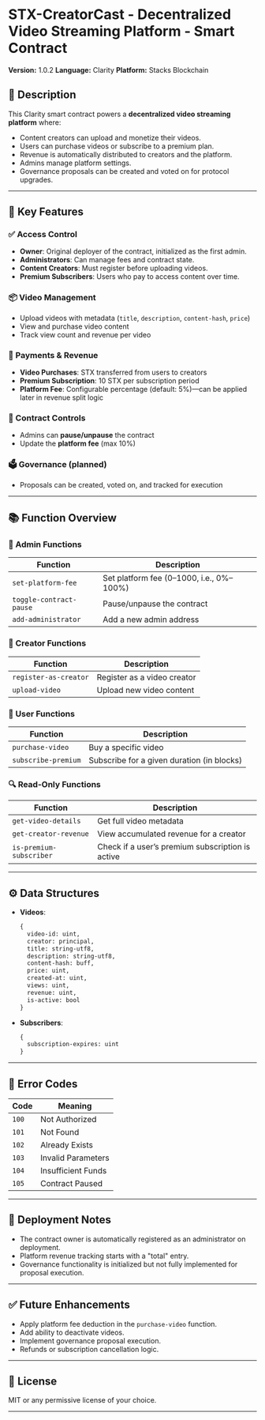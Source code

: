 

# STX-CreatorCast - Decentralized Video Streaming Platform - Smart Contract

**Version:** 1.0.2
**Language:** Clarity
**Platform:** Stacks Blockchain

## 📝 Description

This Clarity smart contract powers a **decentralized video streaming platform** where:

* Content creators can upload and monetize their videos.
* Users can purchase videos or subscribe to a premium plan.
* Revenue is automatically distributed to creators and the platform.
* Admins manage platform settings.
* Governance proposals can be created and voted on for protocol upgrades.

---

## 🔐 Key Features

### ✅ Access Control

* **Owner**: Original deployer of the contract, initialized as the first admin.
* **Administrators**: Can manage fees and contract state.
* **Content Creators**: Must register before uploading videos.
* **Premium Subscribers**: Users who pay to access content over time.

### 📦 Video Management

* Upload videos with metadata (`title`, `description`, `content-hash`, `price`)
* View and purchase video content
* Track view count and revenue per video

### 💸 Payments & Revenue

* **Video Purchases**: STX transferred from users to creators
* **Premium Subscription**: 10 STX per subscription period
* **Platform Fee**: Configurable percentage (default: 5%)—can be applied later in revenue split logic

### 🛑 Contract Controls

* Admins can **pause/unpause** the contract
* Update the **platform fee** (max 10%)

### 🗳️ Governance (planned)

* Proposals can be created, voted on, and tracked for execution

---

## 📚 Function Overview

### 🔧 Admin Functions

| Function                | Description                              |
| ----------------------- | ---------------------------------------- |
| `set-platform-fee`      | Set platform fee (0–1000, i.e., 0%–100%) |
| `toggle-contract-pause` | Pause/unpause the contract               |
| `add-administrator`     | Add a new admin address                  |

### 🎥 Creator Functions

| Function              | Description                 |
| --------------------- | --------------------------- |
| `register-as-creator` | Register as a video creator |
| `upload-video`        | Upload new video content    |

### 👤 User Functions

| Function            | Description                                |
| ------------------- | ------------------------------------------ |
| `purchase-video`    | Buy a specific video                       |
| `subscribe-premium` | Subscribe for a given duration (in blocks) |

### 🔍 Read-Only Functions

| Function                | Description                                      |
| ----------------------- | ------------------------------------------------ |
| `get-video-details`     | Get full video metadata                          |
| `get-creator-revenue`   | View accumulated revenue for a creator           |
| `is-premium-subscriber` | Check if a user’s premium subscription is active |

---

## ⚙️ Data Structures

* **Videos**:

  ```clojure
  {
    video-id: uint,
    creator: principal,
    title: string-utf8,
    description: string-utf8,
    content-hash: buff,
    price: uint,
    created-at: uint,
    views: uint,
    revenue: uint,
    is-active: bool
  }
  ```

* **Subscribers**:

  ```clojure
  {
    subscription-expires: uint
  }
  ```

---

## 🧪 Error Codes

| Code  | Meaning            |
| ----- | ------------------ |
| `100` | Not Authorized     |
| `101` | Not Found          |
| `102` | Already Exists     |
| `103` | Invalid Parameters |
| `104` | Insufficient Funds |
| `105` | Contract Paused    |

---

## 📌 Deployment Notes

* The contract owner is automatically registered as an administrator on deployment.
* Platform revenue tracking starts with a "total" entry.
* Governance functionality is initialized but not fully implemented for proposal execution.

---

## ✅ Future Enhancements

* Apply platform fee deduction in the `purchase-video` function.
* Add ability to deactivate videos.
* Implement governance proposal execution.
* Refunds or subscription cancellation logic.

---

## 📄 License

MIT or any permissive license of your choice.

---
